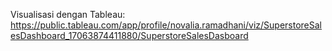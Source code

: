 Visualisasi dengan Tableau: https://public.tableau.com/app/profile/novalia.ramadhani/viz/SuperstoreSalesDashboard_17063874411880/SuperstoreSalesDasboard
